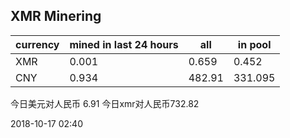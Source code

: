 ## XMR Minering

|currency|mined in last 24 hours|all|in pool|
|---|---|---|---|
|XMR|0.001|0.659|0.452|
|CNY|0.934|482.91|331.095|

今日美元对人民币 6.91	今日xmr对人民币732.82


2018-10-17 02:40